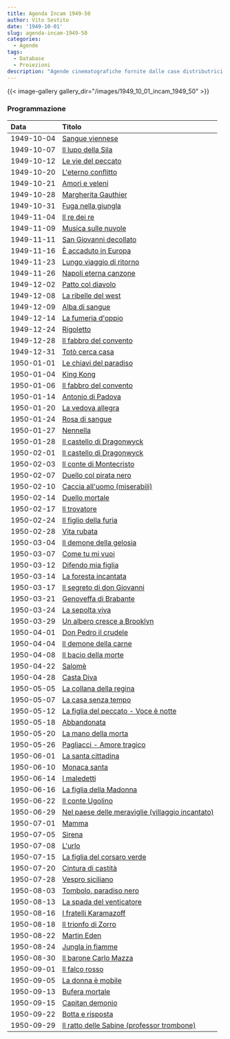 ```yaml
---
title: Agenda Incam 1949-50
author: Vito Sestito
date: '1949-10-01'
slug: agenda-incam-1949-50
categories:
  - Agende
tags:
  - Database
  - Proiezioni
description: "Agende cinematografiche fornite dalle case distributrici. Contengono informazioni dettagliate sulla data di proiezione, titolo del film, distributore e l’ammontare degli incassi."
---
```

{{< image-gallery gallery_dir="/images/1949_10_01_incam_1949_50" >}}

### Programmazione

|Data       |Titolo                                           |
|:----------|:------------------------------------------------|
|1949-10-04 |[Sangue viennese](https://www.imdb.com/title/tt0035559/)|
|1949-10-07 |[Il lupo della Sila](https://www.imdb.com/title/tt0041609/)|
|1949-10-12 |[Le vie del peccato](https://www.imdb.com/title/tt0038220/)|
|1949-10-20 |[L'eterno conflitto](https://www.imdb.com/title/tt0202713/)|
|1949-10-21 |[Amori e veleni](https://www.imdb.com/title/tt0041119/)|
|1949-10-28 |[Margherita Gauthier](https://www.imdb.com/title/tt0028683/)|
|1949-10-31 |[Fuga nella giungla](https://www.imdb.com/title/tt0040500/)|
|1949-11-04 |[Il re dei re](https://www.imdb.com/title/tt0018054/)|
|1949-11-09 |[Musica sulle nuvole](https://www.imdb.com/title/tt0034882/)|
|1949-11-11 |[San Giovanni decollato](https://www.imdb.com/title/tt0033017/)|
|1949-11-16 |[È accaduto in Europa](https://www.imdb.com/title/tt0039949/)|
|1949-11-23 |[Lungo viaggio di ritorno](https://www.imdb.com/title/tt0032728/)|
|1949-11-26 |[Napoli eterna canzone](https://www.imdb.com/title/tt0041684/)|
|1949-12-02 |[Patto col diavolo](https://www.imdb.com/title/tt0041739/)|
|1949-12-08 |[La ribelle del west](https://www.imdb.com/title/tt0033807/)|
|1949-12-09 |[Alba di sangue](https://www.imdb.com/title/tt0040568/)|
|1949-12-14 |[La fumeria d'oppio](https://www.imdb.com/title/tt0039403/)|
|1949-12-24 |[Rigoletto](https://www.imdb.com/title/tt0038882/)|
|1949-12-28 |[Il fabbro del convento](https://www.imdb.com/title/tt0039364/)|
|1949-12-31 |[Totò cerca casa](https://www.imdb.com/title/tt0041974/)|
|1950-01-01 |[Le chiavi del paradiso](https://www.imdb.com/title/tt0036983/)|
|1950-01-04 |[King Kong](https://www.imdb.com/title/tt0024216/)|
|1950-01-06 |[Il fabbro del convento](https://www.imdb.com/title/tt0039364/)|
|1950-01-14 |[Antonio di Padova](https://www.imdb.com/title/tt0041126/)|
|1950-01-20 |[La vedova allegra](https://www.imdb.com/title/tt0025493/)|
|1950-01-24 |[Rosa di sangue](https://www.imdb.com/title/tt0031876/)|
|1950-01-27 |[Nennella](https://www.imdb.com/title/tt0040640/)|
|1950-01-28 |[Il castello di Dragonwyck](https://www.imdb.com/title/tt0038492/)|
|1950-02-01 |[Il castello di Dragonwyck](https://www.imdb.com/title/tt0038492/)|
|1950-02-03 |[Il conte di Montecristo](https://www.imdb.com/title/tt0035752/)|
|1950-02-07 |[Duello col pirata nero](https://www.imdb.com/title/tt0030725/)|
|1950-02-10 |[Caccia all'uomo (miserabili)](https://www.imdb.com/title/tt0039629/)|
|1950-02-14 |[Duello mortale](https://www.imdb.com/title/tt0033873/)|
|1950-02-17 |[Il trovatore](https://www.imdb.com/title/tt0041991/)|
|1950-02-24 |[Il figlio della furia](https://www.imdb.com/title/tt0035360/)|
|1950-02-28 |[Vita rubata](https://www.imdb.com/title/tt0038813/)|
|1950-03-04 |[Il demone della gelosia](https://www.imdb.com/title/tt0200523/)|
|1950-03-07 |[Come tu mi vuoi](https://www.imdb.com/title/tt0022641/)|
|1950-03-12 |[Difendo mia figlia](https://www.imdb.com/title/tt0165938/)|
|1950-03-14 |[La foresta incantata](https://www.imdb.com/title/tt0037672/)|
|1950-03-17 |[Il segreto di don Giovanni](https://www.imdb.com/title/tt0039809/)|
|1950-03-21 |[Genoveffa di Brabante](https://www.imdb.com/title/tt0039415/)|
|1950-03-24 |[La sepolta viva](https://www.imdb.com/title/tt0040774/)|
|1950-03-29 |[Un albero cresce a Brooklyn](https://www.imdb.com/title/tt0038190/)|
|1950-04-01 |[Don Pedro il crudele](https://www.imdb.com/title/tt0036960/)|
|1950-04-04 |[Il demone della carne](https://www.imdb.com/title/tt0038232/)|
|1950-04-08 |[Il bacio della morte](https://www.imdb.com/title/tt0039536/)|
|1950-04-22 |[Salomè](https://www.imdb.com/title/tt0038046/)  |
|1950-04-28 |[Casta Diva](https://www.imdb.com/title/tt0026188/)|
|1950-05-05 |[La collana della regina](https://www.imdb.com/title/tt0207295/)|
|1950-05-07 |[La casa senza tempo](https://www.imdb.com/title/tt0035719/)|
|1950-05-12 |[La figlia del peccato - Voce è notte](https://www.imdb.com/title/tt0041365/)|
|1950-05-18 |[Abbandonata](https://www.imdb.com/title/tt0036577/)|
|1950-05-20 |[La mano della morta](https://www.imdb.com/title/tt0041633/)|
|1950-05-26 |[Pagliacci - Amore tragico](https://www.imdb.com/title/tt0039691/)|
|1950-06-01 |[La santa cittadina](https://www.imdb.com/title/tt0178337/)|
|1950-06-10 |[Monaca santa](https://www.imdb.com/title/tt0037925/)|
|1950-06-14 |[I maledetti](https://www.imdb.com/title/tt0039615/)|
|1950-06-16 |[La figlia della Madonna](https://www.imdb.com/title/tt0041366/)|
|1950-06-22 |[Il conte Ugolino](https://www.imdb.com/title/tt0041261/)|
|1950-06-29 |[Nel paese delle meraviglie (villaggio incantato)](https://www.imdb.com/title/tt0024852/)|
|1950-07-01 |[Mamma](https://www.imdb.com/title/tt0032745/)   |
|1950-07-05 |[Sirena](https://www.imdb.com/title/tt0130261/)  |
|1950-07-08 |[L'urlo](https://www.imdb.com/title/tt0039136/)  |
|1950-07-15 |[La figlia del corsaro verde](https://www.imdb.com/title/tt0032468/)|
|1950-07-20 |[Cintura di castità](https://www.imdb.com/title/tt0041250/)|
|1950-07-28 |[Vespro siciliano](https://www.imdb.com/title/tt0042021/)|
|1950-08-03 |[Tombolo, paradiso nero](https://www.imdb.com/title/tt0039905/)|
|1950-08-13 |[La spada del venticatore](https://www.imdb.com/title/tt0162292/)|
|1950-08-16 |[I fratelli Karamazoff](https://www.imdb.com/title/tt0039397/)|
|1950-08-18 |[Il trionfo di Zorro](https://www.imdb.com/title/tt0134056/)|
|1950-08-22 |[Martin Eden](https://www.imdb.com/title/tt0034431/)|
|1950-08-24 |[Jungla in fiamme](https://www.imdb.com/title/tt0038068/)|
|1950-08-30 |[Il barone Carlo Mazza](https://www.imdb.com/title/tt0040149/)|
|1950-09-01 |[Il falco rosso](https://www.imdb.com/title/tt0041344/)|
|1950-09-05 |[La donna è mobile](https://www.imdb.com/title/tt0034672/)|
|1950-09-13 |[Bufera mortale](https://www.imdb.com/title/tt0032811/)|
|1950-09-15 |[Capitan demonio](https://www.imdb.com/title/tt0039241/)|
|1950-09-22 |[Botta e risposta](https://www.imdb.com/title/tt0041200/)|
|1950-09-29 |[Il ratto delle Sabine (professor trombone)](https://www.imdb.com/title/tt0038016/)|

